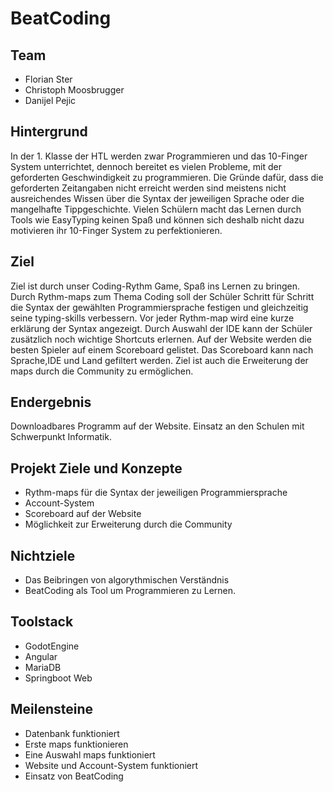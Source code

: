 # BeatCoding
## Team
* Florian Ster
* Christoph Moosbrugger
* Danijel Pejic 
## Hintergrund 
In der 1. Klasse der HTL werden zwar Programmieren und das 10-Finger System unterrichtet, dennoch bereitet es vielen Probleme, mit der geforderten Geschwindigkeit zu programmieren. 
Die Gründe dafür, dass die geforderten Zeitangaben nicht erreicht werden sind meistens nicht ausreichendes Wissen über die Syntax der jeweiligen Sprache oder die mangelhafte Tippgeschichte.
Vielen Schülern macht das Lernen durch Tools wie EasyTyping keinen Spaß und können sich deshalb nicht dazu motivieren ihr 10-Finger System zu perfektionieren. 

## Ziel
Ziel ist durch unser Coding-Rythm Game, Spaß ins Lernen zu bringen. Durch Rythm-maps zum Thema Coding soll der Schüler Schritt für Schritt die Syntax der gewählten Programmiersprache festigen und gleichzeitig seine typing-skills verbessern. Vor jeder Rythm-map wird eine kurze erklärung der Syntax angezeigt. Durch Auswahl der IDE kann der Schüler zusätzlich noch wichtige Shortcuts erlernen. Auf der Website werden die besten Spieler auf einem Scoreboard gelistet. Das Scoreboard kann nach Sprache,IDE und Land gefiltert werden. Ziel ist auch die Erweiterung der maps durch die Community zu ermöglichen.

## Endergebnis 
Downloadbares Programm auf der Website. Einsatz an den Schulen mit Schwerpunkt Informatik.

## Projekt Ziele und Konzepte 
+ Rythm-maps für die Syntax der jeweiligen Programmiersprache
+ Account-System
+ Scoreboard auf der Website
+ Möglichkeit zur Erweiterung durch die Community

## Nichtziele
+ Das Beibringen von algorythmischen Verständnis
+ BeatCoding als Tool um Programmieren zu Lernen.

## Toolstack
+ GodotEngine
+ Angular
+ MariaDB
+ Springboot Web

## Meilensteine
+ Datenbank funktioniert
+ Erste maps funktionieren
+ Eine Auswahl maps funktioniert
+ Website und Account-System funktioniert
+ Einsatz von BeatCoding
